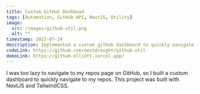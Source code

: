 ```yaml
---
title: Custom GitHub Dashboad
tags: [Automation, GitHub API, NextJS, Utility]
image:
  src: /images/github-util.png
  alt: ""
timestamp: 2022-07-24
description: Implemented a custom github dashboard to quickly navigate to my repos
codeLink: https://github.com/nextdrought/github-util
demoLink: https://github-elliott.vercel.app/
---
```


I was too lazy to navigate to my repos page on GitHub, so I built a custom dashboard to quickly navigate to my repos. This project was built with NextJS and TailwindCSS.
